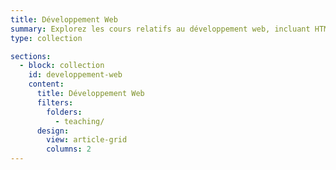 ```yaml
---
title: Développement Web
summary: Explorez les cours relatifs au développement web, incluant HTML, CSS, JavaScript et plus encore.
type: collection

sections:
  - block: collection
    id: developpement-web
    content:
      title: Développement Web
      filters:
        folders:
          - teaching/
      design:
        view: article-grid
        columns: 2
---
```

